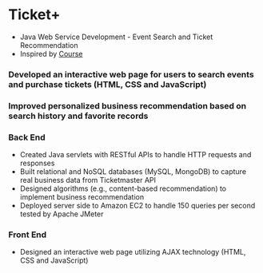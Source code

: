 # Ticket+
- Java Web Service Development - Event Search and Ticket Recommendation
- Inspired by [Course](https://www.laioffer.com/en/course/full-stack-development/)

### Developed an interactive web page for users to search events and purchase tickets (HTML, CSS and JavaScript)

### Improved personalized business recommendation based on search history and favorite records

### Back End
- Created Java servlets with RESTful APIs to handle HTTP requests and responses
- Built relational and NoSQL databases (MySQL, MongoDB) to capture real business data from Ticketmaster API
- Designed algorithms (e.g., content-based recommendation) to implement business recommendation
- Deployed server side to Amazon EC2 to handle 150 queries per second tested by Apache JMeter
### Front End
- Designed an interactive web page utilizing AJAX technology (HTML, CSS and JavaScript)

